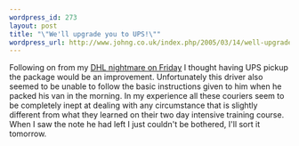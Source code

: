 ```yaml
--- 
wordpress_id: 273
layout: post
title: "\"We'll upgrade you to UPS!\""
wordpress_url: http://www.johng.co.uk/index.php/2005/03/14/well-upgrade-you-to-ups/
---
```

Following on from my <a href="http://www.johng.co.uk/2005/03/11/dhl-suck/">DHL nightmare on Friday</a> I thought having UPS pickup the package would be an improvement. Unfortunately this driver also seemed to be unable to follow the basic instructions given to him when he packed his van in the morning. In my experience all these couriers seem to be completely inept at dealing with any circumstance that is slightly different from what they learned on their two day intensive training course. When I saw the note he had left I just couldn't be bothered, I'll sort it tomorrow.
